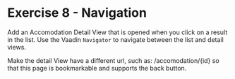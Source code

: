 # Exercise 8 - Navigation

Add an Accomodation Detail View that is opened when you click on a result in the list.
Use the Vaadin `Navigator` to navigate between the list and detail views.

Make the detail View have a different url, such as: /accomodation/{id} so that this page is bookmarkable and supports the back button.
